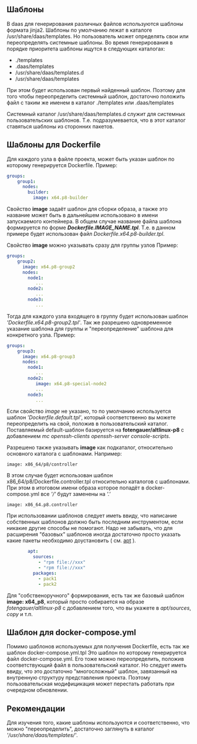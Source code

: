 Шаблоны
-------
В daas для генерирования различных файлов используются шаблоны формата jinja2.
Шаблоны по умолчанию лежат в каталоге /usr/share/daas/templates.
Но пользователь может определять свои или переопределять системные шаблоны.
Во время генерирования в порядке приоритета шаблоны ищутся в следующих каталогах:

- ./templates
- .daas/templates
- /usr/share/daas/templates.d
- /usr/share/daas/templates

При этом будет использован первый найденный шаблон.
Поэтому для того чтобы переопределить системный шаблон, достаточно положить файл
с таким же именем в каталог ./templates или .daas/templates

Системный каталог /usr/share/daas/templates.d служит для системных пользовательских шаблонов.
Т.е. подразумевается, что в этот каталог ставяться шаблоны из сторонних пакетов.


Шаблоны для Dockerfile
----------------------
Для каждого узла в файле проекта, может быть указан шаблон по которому генерируется Dockerfile.
Пример:

```yaml
groups:
    group1:
      nodes:
        builder:
          image: x64.p8-builder
```

Свойство **image** задаёт шаблон для сборки образа, а также это название может быть в дальнейшем 
использовано в имени запускаемого контейнера. В общем случае название файла шаблона формируется 
по форме ***Dockerfile.IMAGE_NAME.tpl***.
Т.е. в данном примере будет использован файл *Dockerfile.x64.p8-builder.tpl*.

Свойство **image** можно указывать сразу для группы узлов
Пример:

```yaml
groups:
    group2:
      image: x64.p8-group2
      nodes:
        node1:
           ...
        node2:
           ...
        node3:
           ...
```

Тогда для каждого узла входящего в группу будет использован шаблон *'Dockerfile.x64.p8-group2.tpl'*.
Так же разрешено одновременное указание шаблона для группы и "переопределение" шаблона для конкретного
узла.
Пример:

```yaml
groups:
    group3:
      image: x64.p8-group3
      nodes:
        node1:
           ...
        node2:
           image: x64.p8-special-node2
           ...
        node3:
           ...
```

Если свойство *image* не указано, то по умолчанию используется шаблон *'Dockerfile.default.tpl'*, который
соответственно вы можете переопределить на свой, положив в пользовательский каталог. 
Поставляемый default-шаблон базируется на **fotengauer/altlinux-p8** с добавлением 
*mc openssh-clients openssh-server console-scripts*.

Разрешено также указывать **image** как подкаталог, относительно основного каталога с шаблонами.
Например:
```
image: x86_64/p8/controller
```
В этом случае будет использован шаблон x86_64/p8/Dockerfile.controller.tpl относительно каталогов с шаблонами.
При этом в итоговом имени образа которое попадёт в docker-compose.yml все *'/'* будут заменены на *'.'*
```
image: x86_64.p8.controller
```

При использовании шаблонов следует иметь ввиду, что написание собственных шаблонов должно быть
последним инструментом, если никакие другие способы  не помогают. 
Надо не забывать, что для расширения "базовых" шаблонов иногда достаточно просто указать какие пакеты
необходимо доустановить ( см. [apt](docs/apt.md) ).

```yaml
        apt:
          sources:
            - "rpm file://xxx"
            - "rpm file://xxx"
          packages:
            - pack1
            - pack2

```

Для "собственоручного" формирования, есть так же базовый шаблон **image: x64_p8**, который просто собирается 
на образе *fotengauer/altlinux-p8* с добавлением того, что вы укажете в *apt/sources*, *copy* и т.п.


Шаблон для docker-compose.yml
-----------------------------
Помимо шаблонов используемых для получения Dockerfile, есть так же шаблон docker-compose.yml.tpl
Это шаблон по которому генерируется файл docker-compose.yml.
Его тоже можно переопределить, положив соответствующий файл в пользовательский каталог.
Но следует иметь ввиду, что это достаточно "многосложный" шаблон, завязанный на внутренную
структуру представления проекта. Поэтому пользовательская модифицикация может перестать работать
при очередном обновлении.


Рекомендации
------------
Для изучения того, какие шаблоны используются и соответственно, что можно "переопределить",
достаточно заглянуть в каталог *'/usr/share/daas/templates/'*.
